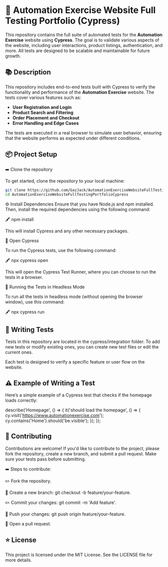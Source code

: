 # :rocket: Automation Exercise Website Full Testing Portfolio (Cypress)

This repository contains the full suite of automated tests for the **Automation Exercise** website using **Cypress**. The goal is to validate various aspects of the website, including user interactions, product listings, authentication, and more. All tests are designed to be scalable and maintainable for future growth.

## :books: Description

This repository includes end-to-end tests built with Cypress to verify the functionality and performance of the **Automation Exercise** website. The tests cover various features such as:

- **User Registration and Login**
- **Product Search and Filtering**
- **Order Placement and Checkout**
- **Error Handling and Edge Cases**
  
The tests are executed in a real browser to simulate user behavior, ensuring that the website performs as expected under different conditions.

## :package: Project Setup

 :arrow_right: Clone the repository

To get started, clone the repository to your local machine:

```bash
git clone https://github.com/GazJack/AutomationExerciseWebsiteFullTestingPortfolioCypress.git
cd AutomationExerciseWebsiteFullTestingPortfolioCypress
```
:gear: Install Dependencies
Ensure that you have Node.js and npm installed. Then, install the required dependencies using the following command:

🖋️ npm install

This will install Cypress and any other necessary packages.

:rocket: Open Cypress

To run the Cypress tests, use the following command:

🖋️ npx cypress open

This will open the Cypress Test Runner, where you can choose to run the tests in a browser.

:checkered_flag: Running the Tests in Headless Mode

To run all the tests in headless mode (without opening the browser window), use this command:

🖋️ npx cypress run

## :memo: Writing Tests
Tests in this repository are located in the cypress/integration folder. To add new tests or modify existing ones, you can create new test files or edit the current ones.

Each test is designed to verify a specific feature or user flow on the website.

## :warning: Example of Writing a Test
Here’s a simple example of a Cypress test that checks if the homepage loads correctly:

describe('Homepage', () => {
  it('should load the homepage', () => {
    cy.visit('https://www.automationexercise.com');
    cy.contains('Home').should('be.visible');
  });
});

## :memo: Contributing
Contributions are welcome! If you'd like to contribute to the project, please fork the repository, create a new branch, and submit a pull request. Make sure your tests pass before submitting.

:arrow_right: Steps to contribute:

✏️ Fork the repository.

:wrench: Create a new branch: git checkout -b feature/your-feature.

:pencil2: Commit your changes: git commit -m 'Add feature'.

:rocket: Push your changes: git push origin feature/your-feature.

📩 Open a pull request.

## :star: License
This project is licensed under the MIT License. See the LICENSE file for more details.

